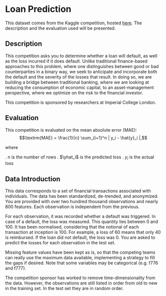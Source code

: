 # Loan Prediction

This dataset comes from the Kaggle competition, hosted [here](https://www.kaggle.com/c/loan-default-prediction/). The description and the evaluation used will be presented.

## Description

This competition asks you to determine whether a loan will default, as well as the loss incurred if it does default. Unlike traditional finance-based approaches to this problem, where one distinguishes between good or bad counterparties in a binary way, we seek to anticipate and incorporate both the default and the severity of the losses that result. In doing so, we are building a bridge between traditional banking, where we are looking at reducing the consumption of economic capital, to an asset-management perspective, where we optimize on the risk to the financial investor.

This competition is sponsored by researchers at Imperial College London.

## Evaluation

This competition is evaluated on the mean absolute error (MAE):
$$\textrm{MAE} = \frac{1}{n} \sum_{i=1}^n | y_i - \hat{y}_i |,$$

where

. n is the number of rows
. $\yhat_i$ is the predicted loss
. $y_i$ is the actual loss

## Data Introduction

This data corresponds to a set of financial transactions associated with individuals. The data has been standardized, de-trended, and anonymized. You are provided with over two hundred thousand observations and nearly 800 features.  Each observation is independent from the previous. 

For each observation, it was recorded whether a default was triggered. In case of a default, the loss was measured. This quantity lies between 0 and 100. It has been normalised, considering that the notional of each transaction at inception is 100. For example, a loss of 60 means that only 40 is reimbursed. If the loan did not default, the loss was 0. You are asked to predict the losses for each observation in the test set.

Missing feature values have been kept as is, so that the competing teams can really use the maximum data available, implementing a strategy to fill the gaps if desired. Note that some variables may be categorical (e.g. f776 and f777).

The competition sponsor has worked to remove time-dimensionality from the data. However, the observations are still listed in order from old to new in the training set. In the test set they are in random order.

